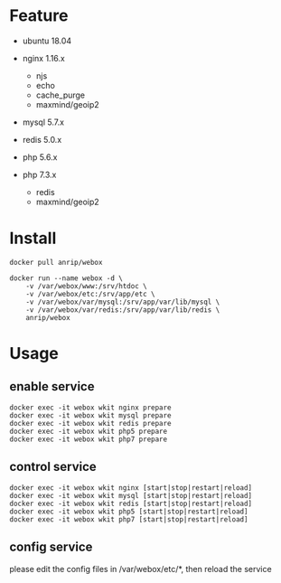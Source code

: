 # Feature

-   ubuntu   18.04

-   nginx    1.16.x

    -   njs
    -   echo
    -   cache_purge
    -   maxmind/geoip2

-   mysql    5.7.x

-   redis    5.0.x

-   php      5.6.x
-   php      7.3.x

    -   redis
    -   maxmind/geoip2

# Install

```shell
docker pull anrip/webox

docker run --name webox -d \
    -v /var/webox/www:/srv/htdoc \
    -v /var/webox/etc:/srv/app/etc \
    -v /var/webox/var/mysql:/srv/app/var/lib/mysql \
    -v /var/webox/var/redis:/srv/app/var/lib/redis \
    anrip/webox
```

# Usage

## enable service

```shell
docker exec -it webox wkit nginx prepare
docker exec -it webox wkit mysql prepare
docker exec -it webox wkit redis prepare
docker exec -it webox wkit php5 prepare
docker exec -it webox wkit php7 prepare
```

## control service

```shell
docker exec -it webox wkit nginx [start|stop|restart|reload]
docker exec -it webox wkit mysql [start|stop|restart|reload]
docker exec -it webox wkit redis [start|stop|restart|reload]
docker exec -it webox wkit php5 [start|stop|restart|reload]
docker exec -it webox wkit php7 [start|stop|restart|reload]
```

## config service

please edit the config files in /var/webox/etc/\*, then reload the service
